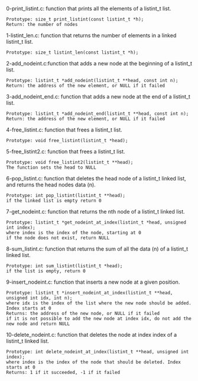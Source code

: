 0-print_listint.c: function that prints all the elements of a listint_t list.

    Prototype: size_t print_listint(const listint_t *h);
    Return: the number of nodes

1-listint_len.c: function that returns the number of elements in a linked listint_t list.

    Prototype: size_t listint_len(const listint_t *h);

2-add_nodeint.c:function that adds a new node at the beginning of a listint_t list.

    Prototype: listint_t *add_nodeint(listint_t **head, const int n);
    Return: the address of the new element, or NULL if it failed

3-add_nodeint_end.c:  function that adds a new node at the end of a listint_t list.

    Prototype: listint_t *add_nodeint_end(listint_t **head, const int n);
    Return: the address of the new element, or NULL if it failed

4-free_listint.c: function that frees a listint_t list.

    Prototype: void free_listint(listint_t *head);


5-free_listint2.c: function that frees a listint_t list.

    Prototype: void free_listint2(listint_t **head);
    The function sets the head to NULL

6-pop_listint.c: function that deletes the head node of a listint_t linked list, and returns the head nodes data (n).

    Prototype: int pop_listint(listint_t **head);
    if the linked list is empty return 0

7-get_nodeint.c: function that returns the nth node of a listint_t linked list.

    Prototype: listint_t *get_nodeint_at_index(listint_t *head, unsigned int index);
    where index is the index of the node, starting at 0
    if the node does not exist, return NULL

8-sum_listint.c: function that returns the sum of all the data (n) of a listint_t linked list.

    Prototype: int sum_listint(listint_t *head);
    if the list is empty, return 0

9-insert_nodeint.c: function that inserts a new node at a given position.

    Prototype: listint_t *insert_nodeint_at_index(listint_t **head, unsigned int idx, int n);
    where idx is the index of the list where the new node should be added. Index starts at 0
    Returns: the address of the new node, or NULL if it failed
    if it is not possible to add the new node at index idx, do not add the new node and return NULL

10-delete_nodeint.c: function that deletes the node at index index of a listint_t linked list.

    Prototype: int delete_nodeint_at_index(listint_t **head, unsigned int index);
    where index is the index of the node that should be deleted. Index starts at 0
    Returns: 1 if it succeeded, -1 if it failed
